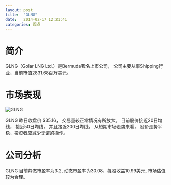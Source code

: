 ```yaml
---
layout: post
title:  "GLNG"
date:   2014-02-17 12:21:41
categories: 观点
---
```


# 简介
GLNG（Golar LNG Ltd.）是Bermuda著名上市公司，
公司主要从事Shipping行业，当前市值2831.68百万美元。

# 市场表现

![GLNG](http://finviz.com/chart.ashx?t=GLNG&ty=c&ta=1&p=d&s=l)

GLNG 昨日收盘价 $35.16，
交易量较正常情况有所放大。
目前股价接近20日均线，
接近50日均线，
并且接近200日均线。
从短期市场走势来看，
股价走势平稳，投资者应减少无谓的操作。

# 公司分析
GLNG 目前静态市盈率为3.2, 动态市盈率为30.08，每股收益10.99美元,
市场估值较为合理。
